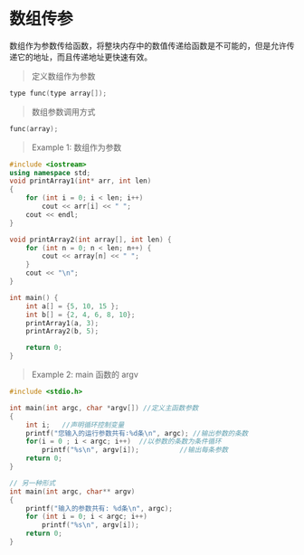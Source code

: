 
&emsp;
# 数组传参
数组作为参数传给函数，将整块内存中的数值传递给函数是不可能的，但是允许传递它的地址，而且传递地址更快速有效。

>定义数组作为参数
```c++
type func(type array[]);
```
>数组参数调用方式
```c++
func(array);
```

>Example 1: 数组作为参数
```c++
#include <iostream>
using namespace std;
void printArray1(int* arr, int len)
{
    for (int i = 0; i < len; i++)
        cout << arr[i] << " ";
    cout << endl;
}

void printArray2(int array[], int len) {
    for (int n = 0; n < len; n++) {
        cout << array[n] << " ";
    }
    cout << "\n";
}

int main() {
    int a[] = {5, 10, 15 };
    int b[] = {2, 4, 6, 8, 10};
    printArray1(a, 3);
    printArray2(b, 5);

    return 0;
}
```


>Example 2: main 函数的 argv
```c++
#include <stdio.h>

int main(int argc, char *argv[]) //定义主函数参数
{
    int i;   //声明循环控制变量
    printf("您输入的运行参数共有∶%d条\n", argc); //输出参数的条数 
    for(i = 0 ; i < argc; i++)  //以参数的条数为条件循环
        printf("%s\n", argv[i]);          //输出每条参数
    return 0;
}

// 另一种形式
int main(int argc, char** argv)
{
    printf("输入的参数共有: %d条\n", argc);
    for (int i = 0; i < argc; i++)
        printf("%s\n", argv[i]);
    return 0;
}
```